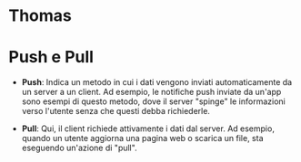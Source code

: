 # Thomas
# Push e Pull

- **Push**: Indica un metodo in cui i dati vengono inviati automaticamente da un server a un client. Ad esempio, le notifiche push inviate da un'app sono esempi di questo metodo, dove il server "spinge" le informazioni verso l'utente senza che questi debba richiederle.

- **Pull**: Qui, il client richiede attivamente i dati dal server. Ad esempio, quando un utente aggiorna una pagina web o scarica un file, sta eseguendo un'azione di "pull".
